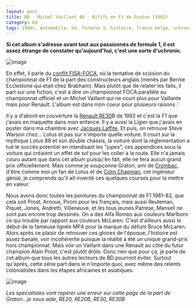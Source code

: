 ```yaml
---
layout: post
title: BD - Michel Vaillant 40 - Rififi en F1 de Graton (1982)
category: bd
tags: 1980s, Automobile, bd, formule 1, histoire, franco-belge, uchronie
---
```

**Si cet album s'adresse avant tout aux passionnés de formule 1, il est assez étrange de constater qu'aujourd'hui, c'est une sorte d'uchronie.**

![image](https://cheziceman.files.wordpress.com/2019/04/rififif1.jpg)

En effet, il parle du <a href="https://fr.wikipedia.org/wiki/Conflit_FISA-FOCA">conflit FISA-FOCA</a>, où la tentative de scission du championnat de F1 de la part des constructeurs anglais (menés par Bernie Ecclestone qui était chez Brabham). Mais plutôt que de relater les faits, il part sur une fiction, c'est à dire un championnat FOCA parallèle au championnat officiel et un Michel Vaillant qui ne court plus pour Vaillante mais pour Renault. L'album est dans mon coeur pour plusieurs raisons : 

Il y a d'abord en couverture la <a href="https://en.wikipedia.org/wiki/Renault_RE30">Renault RE30</a>B de 1982 et c'est la F1 que j'avais en maquette dans mon enfance. Il y a aussi la Ligier que j'avais en poster dans ma chambre avec <a href="https://en.wikipedia.org/wiki/Jacques_Laffite">Jacques Laffite</a>. Et puis, on retrouve Steve Warson chez... Lotus et pas sur n'importe quelle voiture. Il court sur la mythique Lotus 88 et son double chassis, la voiture dont la réglementation a tué le succès potentiel en interdisant les "jupes", ces appendices sous la voiture qui créaient un effet de sol pour les coller à la route. Elle n'a jamais couru autant que dans cet album puisqu'en fait, elle ne fera aucun grand prix officiellement. Mais comme je soupçonne Graton, ami de <a href="https://fr.wikipedia.org/wiki/Gérard_Crombac">Crombac</a>, d'être comme moi un fan de Lotus et de <a href="https://en.wikipedia.org/wiki/Colin_Chapman">Colin Chapman</a>, cet ingénieur génial, je comprends qu'il ait inventé ces quelques courses pour la mettre en valeur.

Nous avons donc toutes les pointures du championnat de F1 1981-82, que cela soit Prost, Arnoux, Pironi pour les français, mais aussi Reuteman, Piquet, Jones, Andretti, Villeneuve, et les tous jeunes Patrese, Mansell ne sont pas encore trop dessinés. On a des Alfa Romeo aux couleurs Marlboro ce qui trouble par rapport aux couleurs McLaren. C'est d'ailleurs aussi le début de la fameuse lignée MP4 pour la marque du défunt Bruce McLaren. Alors après ce plaisir de retrouver ces gloires de l'époque, l'histoire est assez banale, voir incohérente puisque la réalité a été un unique grand-prix hors championnat. Mais voir un Vaillant dans une Renault au côté du futur champion Alain Prost, c'est plutôt drôle. Donc rien que pour ça, je parle de cet album que tous les autres lecteurs de BD pourront éviter. Surtout qu'après, cette série part dans le n'importe quoi, avec même des relents colonialistes dans les étapes africaines et asiatiques.

![image](https://cheziceman.files.wordpress.com/2019/04/rififif12.jpg)

*Les spécialistes vont repérer une erreur sur cette page de la part de Graton...je vous aide, RE20, RE20B, RE30, RE30B*

